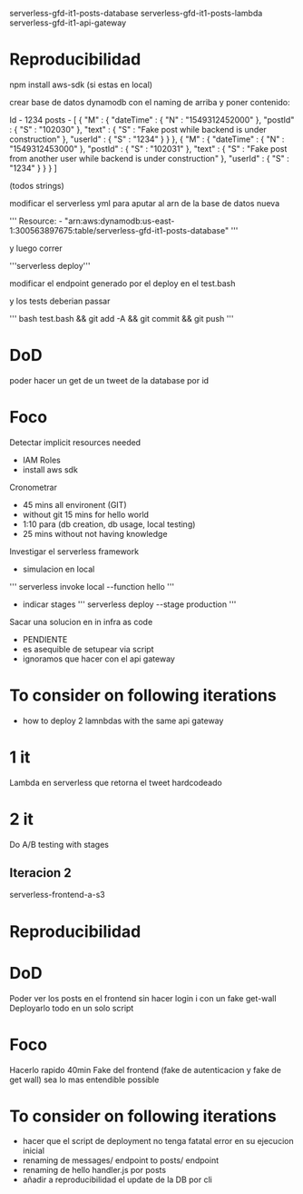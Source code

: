

serverless-gfd-it1-posts-database
serverless-gfd-it1-posts-lambda
serverless-gfd-it1-api-gateway


Reproducibilidad
================

npm install aws-sdk (si estas en local)

crear base de datos dynamodb con el naming de arriba
y poner contenido:

Id - 1234  posts - [    { "M" : {        "dateTime" : { "N" : "1549312452000" },        "postId" : { "S" : "102030" },        "text" : { "S" : "Fake post while backend is under construction" },        "userId" : { "S" : "1234" }      }    },    { "M" : {        "dateTime" : { "N" : "1549312453000" },        "postId" : { "S" : "102031" },        "text" : { "S" : "Fake post from another user while backend is under construction" },        "userId" : { "S" : "1234" }      }    }  ]

(todos strings)

modificar el serverless yml para aputar al arn de la base de datos nueva

'''
      Resource:
        - "arn:aws:dynamodb:us-east-1:300563897675:table/serverless-gfd-it1-posts-database"
'''	


y luego correr 

'''serverless deploy'''

modificar el endpoint generado por el deploy en el test.bash


y los tests deberian passar 

'''
bash test.bash && git add -A && git commit && git push
'''


DoD
===
poder hacer un get de un tweet de la database por id 

Foco
=====
Detectar implicit resources needed
- IAM Roles
- install aws sdk

Cronometrar
- 45 mins all environent (GIT) 
- without git 15 mins for hello world
- 1:10 para (db creation, db usage, local testing)
- 25 mins without not having knowledge

Investigar el serverless framework
- simulacion en local 

'''
serverless invoke local --function hello 
'''

- indicar stages 
'''
serverless deploy --stage production
'''

Sacar una solucion en in infra as code
- PENDIENTE
- es asequible de setupear via script 
- ignoramos que hacer con el api gateway


To consider on following iterations
==================================
- how to deploy 2 lamnbdas with the same api gateway

1 it
=====
Lambda en serverless que retorna el tweet hardcodeado

2 it 
=====
Do A/B testing with stages




## Iteracion 2


serverless-frontend-a-s3


Reproducibilidad
================


DoD
===
Poder ver los posts en el frontend sin hacer login i con un fake get-wall
Deployarlo todo en un solo script

Foco
=====
Hacerlo rapido 40min
Fake del frontend (fake de autenticacion y fake de get wall) sea lo mas entendible possible 


To consider on following iterations
==================================
- hacer que el script de deployment no tenga fatatal error en su ejecucion inicial
- renaming de messages/ endpoint to posts/ endpoint
- renaming de hello handler.js por posts
- añadir a reproducibilidad el update de la DB por cli






